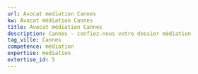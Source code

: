 ```yaml
---
url: Avocat mediation Cannes
kw: Avocat médiation Cannes
title: Avocat médiation Cannes
description: Cannes - confiez-nous votre dossier médiation
tag_ville: Cannes
competence: médiation
expertise: mediation
extertise_id: 5
---
```

